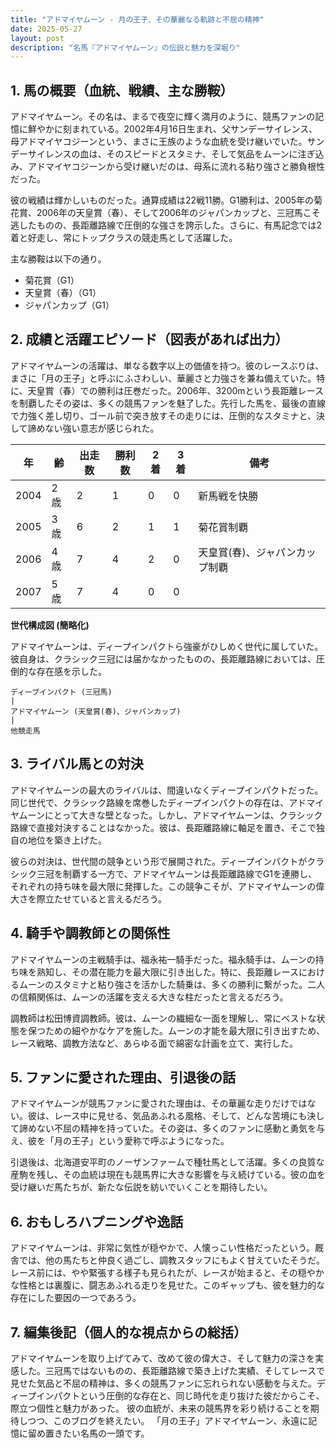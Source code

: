 ```yaml
---
title: "アドマイヤムーン - 月の王子、その華麗なる軌跡と不屈の精神"
date: 2025-05-27
layout: post
description: "名馬『アドマイヤムーン』の伝説と魅力を深堀り"
---
```


## 1. 馬の概要（血統、戦績、主な勝鞍）

アドマイヤムーン。その名は、まるで夜空に輝く満月のように、競馬ファンの記憶に鮮やかに刻まれている。2002年4月16日生まれ、父サンデーサイレンス、母アドマイヤコジーンという、まさに王族のような血統を受け継いでいた。サンデーサイレンスの血は、そのスピードとスタミナ、そして気品をムーンに注ぎ込み、アドマイヤコジーンから受け継いだのは、母系に流れる粘り強さと勝負根性だった。

彼の戦績は輝かしいものだった。通算成績は22戦11勝。G1勝利は、2005年の菊花賞、2006年の天皇賞（春）、そして2006年のジャパンカップと、三冠馬こそ逃したものの、長距離路線で圧倒的な強さを誇示した。さらに、有馬記念では2着と好走し、常にトップクラスの競走馬として活躍した。

主な勝鞍は以下の通り。

* 菊花賞（G1）
* 天皇賞（春）（G1）
* ジャパンカップ（G1）


## 2. 成績と活躍エピソード（図表があれば出力）

アドマイヤムーンの活躍は、単なる数字以上の価値を持つ。彼のレースぶりは、まさに「月の王子」と呼ぶにふさわしい、華麗さと力強さを兼ね備えていた。特に、天皇賞（春）での勝利は圧巻だった。2006年、3200mという長距離レースを制覇したその姿は、多くの競馬ファンを魅了した。先行した馬を、最後の直線で力強く差し切り、ゴール前で突き放すその走りには、圧倒的なスタミナと、決して諦めない強い意志が感じられた。

| 年 | 齢 | 出走数 | 勝利数 | 2着 | 3着 | 備考 |
|---|---|---|---|---|---|---|
| 2004 | 2歳 | 2 | 1 | 0 | 0 | 新馬戦を快勝 |
| 2005 | 3歳 | 6 | 2 | 1 | 1 | 菊花賞制覇 |
| 2006 | 4歳 | 7 | 4 | 2 | 0 | 天皇賞(春)、ジャパンカップ制覇 |
| 2007 | 5歳 | 7 | 4 | 0 | 0 |  |


**世代構成図 (簡略化)**

アドマイヤムーンは、ディープインパクトら強豪がひしめく世代に属していた。彼自身は、クラシック三冠には届かなかったものの、長距離路線においては、圧倒的な存在感を示した。

```
ディープインパクト (三冠馬)
|
アドマイヤムーン (天皇賞(春)、ジャパンカップ)
|
他競走馬
```

## 3. ライバル馬との対決

アドマイヤムーンの最大のライバルは、間違いなくディープインパクトだった。同じ世代で、クラシック路線を席巻したディープインパクトの存在は、アドマイヤムーンにとって大きな壁となった。しかし、アドマイヤムーンは、クラシック路線で直接対決することはなかった。彼は、長距離路線に軸足を置き、そこで独自の地位を築き上げた。

彼らの対決は、世代間の競争という形で展開された。ディープインパクトがクラシック三冠を制覇する一方で、アドマイヤムーンは長距離路線でG1を連勝し、それぞれの持ち味を最大限に発揮した。この競争こそが、アドマイヤムーンの偉大さを際立たせていると言えるだろう。

## 4. 騎手や調教師との関係性

アドマイヤムーンの主戦騎手は、福永祐一騎手だった。福永騎手は、ムーンの持ち味を熟知し、その潜在能力を最大限に引き出した。特に、長距離レースにおけるムーンのスタミナと粘り強さを活かした騎乗は、多くの勝利に繋がった。二人の信頼関係は、ムーンの活躍を支える大きな柱だったと言えるだろう。

調教師は松田博資調教師。彼は、ムーンの繊細な一面を理解し、常にベストな状態を保つための細やかなケアを施した。ムーンの才能を最大限に引き出すため、レース戦略、調教方法など、あらゆる面で綿密な計画を立て、実行した。


## 5. ファンに愛された理由、引退後の話

アドマイヤムーンが競馬ファンに愛された理由は、その華麗な走りだけではない。彼は、レース中に見せる、気品あふれる風格、そして、どんな苦境にも決して諦めない不屈の精神を持っていた。その姿は、多くのファンに感動と勇気を与え、彼を「月の王子」という愛称で呼ぶようになった。

引退後は、北海道安平町のノーザンファームで種牡馬として活躍。多くの良質な産駒を残し、その血統は現在も競馬界に大きな影響を与え続けている。彼の血を受け継いだ馬たちが、新たな伝説を紡いでいくことを期待したい。


## 6. おもしろハプニングや逸話

アドマイヤムーンは、非常に気性が穏やかで、人懐っこい性格だったという。厩舎では、他の馬たちと仲良く過ごし、調教スタッフにもよく甘えていたそうだ。レース前には、やや緊張する様子も見られたが、レースが始まると、その穏やかな性格とは裏腹に、闘志あふれる走りを見せた。このギャップも、彼を魅力的な存在にした要因の一つであろう。


## 7. 編集後記（個人的な視点からの総括）

アドマイヤムーンを取り上げてみて、改めて彼の偉大さ、そして魅力の深さを実感した。三冠馬ではないものの、長距離路線で築き上げた実績、そしてレースで見せた気品と不屈の精神は、多くの競馬ファンに忘れられない感動を与えた。ディープインパクトという圧倒的な存在と、同じ時代を走り抜けた彼だからこそ、際立つ個性と魅力があった。  彼の血統が、未来の競馬界を彩り続けることを期待しつつ、このブログを終えたい。  「月の王子」アドマイヤムーン、永遠に記憶に留め置きたい名馬の一頭です。
